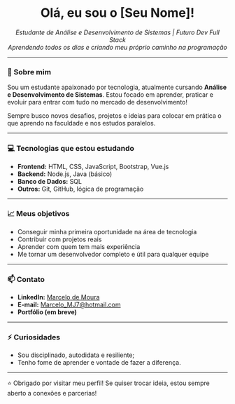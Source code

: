 <h1 align="center">Olá, eu sou o [Seu Nome]!</h1>

<p align="center">
  <em>Estudante de Análise e Desenvolvimento de Sistemas | Futuro Dev Full Stack</em><br>
  <em>Aprendendo todos os dias e criando meu próprio caminho na programação</em>
</p>

---

### 🚀 Sobre mim

Sou um estudante apaixonado por tecnologia, atualmente cursando **Análise e Desenvolvimento de Sistemas**. Estou focado em aprender, praticar e evoluir para entrar com tudo no mercado de desenvolvimento!

Sempre busco novos desafios, projetos e ideias para colocar em prática o que aprendo na faculdade e nos estudos paralelos.

---

### 💻 Tecnologias que estou estudando

- **Frontend:** HTML, CSS, JavaScript, Bootstrap, Vue.js
- **Backend:** Node.js, Java (básico)
- **Banco de Dados:** SQL
- **Outros:** Git, GitHub, lógica de programação

---

### 📈 Meus objetivos

- Conseguir minha primeira oportunidade na área de tecnologia
- Contribuir com projetos reais
- Aprender com quem tem mais experiência
- Me tornar um desenvolvedor completo e útil para qualquer equipe

---

### 📫 Contato

- **LinkedIn:** [Marcelo de Moura](www.linkedin.com/in/marcelomj)
- **E-mail:** Marcelo_MJ7@hotmail.com
- **Portfólio (em breve)**

---

### ⚡ Curiosidades
- Sou disciplinado, autodidata e resiliente;
- Tenho fome de aprender e vontade de fazer a diferença.
---

⭐ Obrigado por visitar meu perfil! Se quiser trocar ideia, estou sempre aberto a conexões e parcerias!
